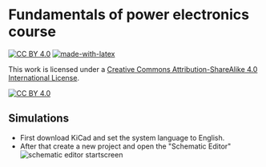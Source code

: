 # Fundamentals of power electronics course

[![CC BY 4.0][cc-by-shield]][cc-by]
[![made-with-latex](https://img.shields.io/badge/Made%20with-LaTeX-1f425f.svg)](https://www.latex-project.org/)

This work is licensed under a
[Creative Commons Attribution-ShareAlike 4.0 International License][cc-by].

[![CC BY 4.0][cc-by-image]][cc-by]

[cc-by]: http://creativecommons.org/licenses/by/4.0/
[cc-by-image]: https://licensebuttons.net/l/by/4.0/88x31.png
[cc-by-shield]: https://img.shields.io/badge/License-CC%20BY%204.0-lightgrey.svg

## Simulations
- First download KiCad and set the system language to English.
- After that create a new project and open the "Schematic Editor"
![schematic editor startscreen](https://github.com/user-attachments/assets/d8dc0eb6-3e88-41ce-b3b9-336a76bb9a16)
